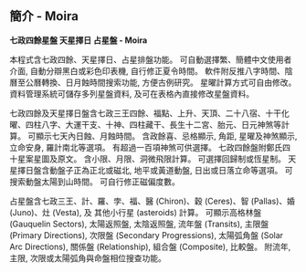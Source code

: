 ## 簡介 - Moira

**七政四餘星盤  天星擇日  占星盤 - Moira**

本程式含七政四餘、天星擇日、占星排盤功能。 可自動選擇繁、簡體中文使用者介面, 自動分辯黑白或彩色印表機, 自行修正夏令時間。 軟件附反推八字時間、陰曆至公曆轉換、日月蝕時間搜索功能, 方便古例研究。 星曜計算方式可自由修改。 資料管理系統可儲存多列星盤資料, 及可在表格內直接修改星盤資料。

七政四餘及天星擇日盤含七政三王四餘、福點、上升、天頂、二十八宿、十干化曜、四柱八字、大運干支、十神、四柱藏干、長生十二宮、胎元、日元神煞等計算。  可顯示七天內日蝕、月蝕時間。 含政餘喜、忌格顯示, 角距, 星曜及神煞顯示, 立命安身, 羅計南北等選項。 有超過一百項神煞可供選擇。 七政四餘盤附鄭氏四十星案星圖及原文。 含小限、月限、洞微飛限計算。 可選擇回歸制或恆星制。 天星擇日盤含動盤子正為正北或磁北, 地平或黃道動盤, 日出或日落立命等選項。 可搜索動盤太陽到山時間。 可自行修正磁偏度數。

占星盤含七政三王、計、羅、孛、福、醫 (Chiron)、穀 (Ceres)、智 (Pallas)、婚 (Juno)、灶 (Vesta), 及 其他小行星 (asteroids) 計算。 可顯示高格林盤 (Gauquelin Sectors), 太陽返照盤, 太陰返照盤, 流年盤 (Transits), 主限盤 (Primary Directions), 次限盤 (Secondary Progressions), 太陽弧角盤 (Solar Arc Directions), 關係盤 (Relationship), 組合盤 (Composite), 比較盤。 附流年, 主限, 次限或太陽弧角與命盤相位搜查功能。